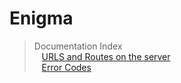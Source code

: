 Enigma
=
> Documentation Index <br>
&nbsp;&nbsp;&nbsp;[URLS and Routes on the server](https://github.com/LNDevs/Enigma/blob/main/docs/URLS_ROUTES.md) <br>
&nbsp;&nbsp;&nbsp;[Error Codes](https://github.com/LNDevs/Enigma/blob/main/docs/ERROR_CODES.md)